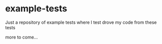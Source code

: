 # example-tests
Just a repository of example tests where I test drove my code from these tests

more to come...
